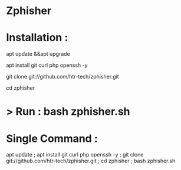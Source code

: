 # Zphisher
# Installation :
apt update &&apt upgrade

apt install git curl php openssh -y

git clone git://github.com/htr-tech/zphisher.git

cd zphisher

# > Run : bash zphisher.sh

# Single Command :
apt update ; apt install git curl php openssh -y ; git clone git://github.com/htr-tech/zphisher.git ; cd zphisher ; bash zphisher.sh

